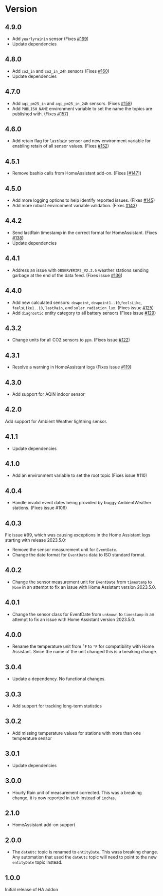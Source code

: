 # Version

## 4.9.0

- Add `yearlyrainin` sensor (Fixes [#169](https://github.com/neilenns/ambientweather2mqtt/issues/169))
- Update dependencies

## 4.8.0

- Add `co2_in` and `co2_in_24h` sensors (Fixes [#160](https://github.com/neilenns/ambientweather2mqtt/issues/160))
- Update dependencies

## 4.7.0

- Add `aqi_pm25_in` and `aqi_pm25_in_24h` sensors. (Fixes [#158](https://github.com/neilenns/ambientweather2mqtt/issues/158))
- Add `PUBLISH_NAME` environment variable to set the name the topics are published with. (Fixes [#157](https://github.com/neilenns/ambientweather2mqtt/issues/157))

## 4.6.0

- Add retain flag for `lastRain` sensor and new environment variable for enabling retain of all sensor values. (Fixes [#152](https://github.com/neilenns/ambientweather2mqtt/issues/152))

## 4.5.1

- Remove bashio calls from HomeAssistant add-on. (Fixes [[#147](https://github.com/neilenns/ambientweather2mqtt/issues/147)])

## 4.5.0

- Add more logging options to help identify reported issues. (Fixes [#145](https://github.com/neilenns/ambientweather2mqtt/issues/145))
- Add more robust environment variable validation. (Fixes [#143](https://github.com/neilenns/ambientweather2mqtt/issues/143))

## 4.4.2

- Send lastRain timestamp in the correct format for HomeAssistant. (Fixes [#138](https://github.com/neilenns/ambientweather2mqtt/issues/138))
- Update dependencies

## 4.4.1

- Address an issue with `OBSERVERIP2_V2.2.6` weather stations sending garbage at the end of the data feed. (Fixes issue [#136](https://github.com/neilenns/ambientweather2mqtt/issues/136))

## 4.4.0

- Add new calculated sensors: `dewpoint`, `dewpoint1..10`,`feelsLike`, `feelsLike1..10`, `lastRain`, and `solar_radiation_lux`. (Fixes issue [#125](https://github.com/neilenns/ambientweather2mqtt/issues/125))
- Add `diagnostic` entity category to all battery sensors (Fixes issue [#129](https://github.com/neilenns/ambientweather2mqtt/issues/129))

## 4.3.2

- Change units for all CO2 sensors to `ppm`. (Fixes issue [#122](https://github.com/neilenns/ambientweather2mqtt/issues/122))

## 4.3.1

- Resolve a warning in HomeAssistant logs (Fixes issue [#119](https://github.com/neilenns/ambientweather2mqtt/issues/119))

## 4.3.0

- Add support for AQIN indoor sensor

## 4.2.0

Add support for Ambient Weather lightning sensor.

## 4.1.1

- Update dependencies

## 4.1.0

- Add an environment variable to set the root topic (Fixes issue #110)

## 4.0.4

- Handle invalid event dates being provided by buggy AmbientWeather stations. (Fixes issue #106)

## 4.0.3

Fix issue #99, which was causing exceptions in the Home Assistant logs starting with release 2023.5.0:

- Remove the sensor measurement unit for `EventDate`.
- Change the date format for `EventDate` data to ISO standard format.

## 4.0.2

- Change the sensor measurement unit for `EventDate` from `timestamp` to `None` in an attempt to fix an issue with Home Assistant version 2023.5.0.

## 4.0.1

- Change the sensor class for EventDate from `unknown` to `timestamp` in an attempt to fix an issue with Home Assistant version 2023.5.0.

## 4.0.0

- Rename the temperature unit from `˚F` to `°F` for compatibility with Home Assistant. Since the name of the
  unit changed this is a breaking change.

## 3.0.4

- Update a dependency. No functional changes.

## 3.0.3

- Add support for tracking long-term statistics

## 3.0.2

- Add missing temperature values for stations with more than one temperature sensor

## 3.0.1

- Update dependencies

## 3.0.0

- Hourly Rain unit of measurement corrected. This was a breaking change, it is now reported in `in/h` instead of `inches`.

## 2.1.0

- HomeAssistant add-on support

## 2.0.0

- The `dateUtc` topic is renamed to `entityDate`. This wasa breaking change. Any automation that used the `dateUtc` topic will need to point to the new `entityDate` topic instead.

## 1.0.0

Initial release of HA addon
